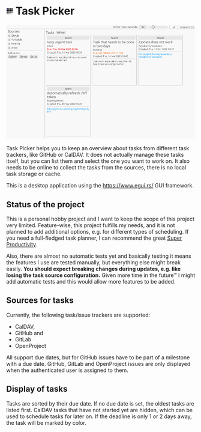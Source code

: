 # <img src="https://raw.githubusercontent.com/thomaskrause/task-picker/main/src/bin/taskpicker.png" height="18px" alt="Logo of Task Picker which is a list or rectangles arranged in a grid, representing the tasks">  Task Picker

![A screenshot of Task Picker with several example tasks shown](screenshot.png)

Task Picker helps you to keep an overview about tasks from different task
trackers, like GitHub or CalDAV. It does not actually manage these tasks itself,
but you can list them and select the one you want to work on. It also needs to
be online to collect the tasks from the sources, there is no local task storage
or cache.

This is a desktop application using the <https://www.egui.rs/> GUI framework.

## Status of the project

This is a personal hobby project and I want to keep the scope of this project
very limited. Feature-wise, this project fulfills my needs, and it is not planned
to add additional options, e.g. for different types of scheduling. If you need a
full-fledged task planner, I can recommend the great [Super
Productivity](https://super-productivity.com/).

Also, there are almost no automatic tests yet and basically testing it means the
features I use are tested manually, but everything else might break easily.
**You should expect breaking changes during updates, e.g. like losing the task
source configuration.** Given more time in the future™ I might add automatic
tests and this would allow more features to be added.

## Sources for tasks

Currently, the following task/issue trackers are supported:

- CalDAV, 
- GitHub and 
- GitLab 
- OpenProject

All support due dates, but for GitHub issues have to be part of a milestone with
a due date. GitHub, GitLab and OpenProject issues are only displayed when the
authenticated user is assigned to them.

## Display of tasks

Tasks are sorted by their due date. If no due date is set, the oldest tasks are
listed first. CalDAV tasks that have not started yet are hidden, which can be
used to schedule tasks for later on. If the deadline is only 1 or 2 days away,
the task will be marked by color.

